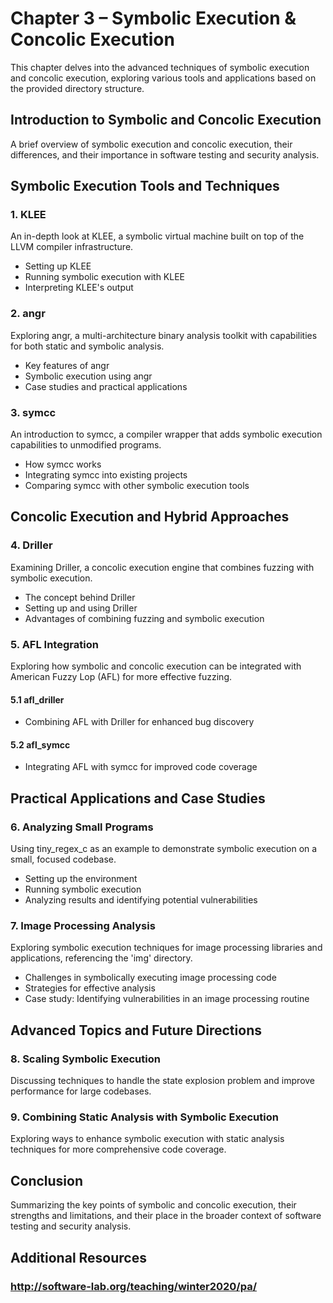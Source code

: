 # Chapter 3 – Symbolic Execution & Concolic Execution

This chapter delves into the advanced techniques of symbolic execution and concolic execution, exploring various tools and applications based on the provided directory structure.

## Introduction to Symbolic and Concolic Execution

A brief overview of symbolic execution and concolic execution, their differences, and their importance in software testing and security analysis.

## Symbolic Execution Tools and Techniques

### 1. KLEE
An in-depth look at KLEE, a symbolic virtual machine built on top of the LLVM compiler infrastructure.
- Setting up KLEE
- Running symbolic execution with KLEE
- Interpreting KLEE's output

### 2. angr
Exploring angr, a multi-architecture binary analysis toolkit with capabilities for both static and symbolic analysis.
- Key features of angr
- Symbolic execution using angr
- Case studies and practical applications

### 3. symcc
An introduction to symcc, a compiler wrapper that adds symbolic execution capabilities to unmodified programs.
- How symcc works
- Integrating symcc into existing projects
- Comparing symcc with other symbolic execution tools

## Concolic Execution and Hybrid Approaches

### 4. Driller
Examining Driller, a concolic execution engine that combines fuzzing with symbolic execution.
- The concept behind Driller
- Setting up and using Driller
- Advantages of combining fuzzing and symbolic execution

### 5. AFL Integration
Exploring how symbolic and concolic execution can be integrated with American Fuzzy Lop (AFL) for more effective fuzzing.

#### 5.1 afl_driller
- Combining AFL with Driller for enhanced bug discovery

#### 5.2 afl_symcc
- Integrating AFL with symcc for improved code coverage

## Practical Applications and Case Studies

### 6. Analyzing Small Programs
Using tiny_regex_c as an example to demonstrate symbolic execution on a small, focused codebase.
- Setting up the environment
- Running symbolic execution
- Analyzing results and identifying potential vulnerabilities

### 7. Image Processing Analysis
Exploring symbolic execution techniques for image processing libraries and applications, referencing the 'img' directory.
- Challenges in symbolically executing image processing code
- Strategies for effective analysis
- Case study: Identifying vulnerabilities in an image processing routine

## Advanced Topics and Future Directions

### 8. Scaling Symbolic Execution
Discussing techniques to handle the state explosion problem and improve performance for large codebases.

### 9. Combining Static Analysis with Symbolic Execution
Exploring ways to enhance symbolic execution with static analysis techniques for more comprehensive code coverage.

## Conclusion

Summarizing the key points of symbolic and concolic execution, their strengths and limitations, and their place in the broader context of software testing and security analysis.

## Additional Resources

### http://software-lab.org/teaching/winter2020/pa/
